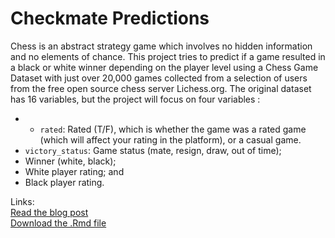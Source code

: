# Checkmate Predictions

Chess is an abstract strategy game which involves no hidden information and no elements of chance. This project tries to predict if a game resulted in a black or white winner depending on the player level using a Chess Game Dataset with just over 20,000 games collected from a selection of users from the free open source chess server Lichess.org.
The original dataset has 16 variables, but the project will focus on four variables :

- - `rated`:	Rated (T/F), which is whether the game was a rated game (which will affect your rating in the platform), or a casual game.
- `victory_status`: Game status (mate, resign, draw, out of time);
- Winner (white, black);
- White player rating; and
- Black player rating.

Links:\
[Read the blog post](https://maevassi.github.io/final-project/maeva_assi_who_checkmated.html) \
[Download the .Rmd file](https://maevassi.github.io/final-project/maeva_assi_who_checkmated.Rmd)
